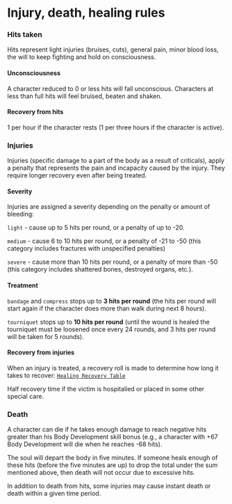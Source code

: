 # Injury, death, healing rules

### Hits taken
Hits represent light injuries (bruises, cuts), general pain, minor blood loss, the will to keep fighting and hold on consciousness.

#### Unconsciousness
A character reduced to 0 or less hits will fall unconscious. Characters at less than full hits will feel bruised, beaten and shaken.

#### Recovery from hits
1 per hour if the character rests (1 per three hours if the character is active).

### Injuries
Injuries (specific damage to a part of the body as a result of criticals), apply a penalty that represents the pain and incapacity caused by the injury. They require longer recovery even after being treated.

#### Severity
Injuries are assigned a severity depending on the penalty or amount of bleeding:

`light` - cause up to 5 hits per round, or a penalty of up to -20.

`medium` - cause 6 to 10 hits per round, or a penalty of -21 to -50 (this category includes fractures with unspecified penalties)

`severe` - cause more than 10 hits per round, or a penalty of more than -50 (this category includes shattered bones, destroyed organs, etc.).

#### Treatment
`bandage` and `compress` stops up to **3 hits per round** (the hits per round will start again if the character does more than walk during next 8 hours).

`tourniquet` stops up to **10 hits per round** (until the wound is healed the tourniquet must be loosened once every 24 rounds, and 3 hits per round will be taken for 5 rounds).

#### Recovery from injuries
When an injury is treated, a recovery roll is made to determine how long it takes to recover:
[`Healing Recovery Table`](https://drive.google.com/open?id=1rk8Q2vEI-Qxwu1bQZxEC13_q-qliadUf)

Half recovery time if the victim is hospitalied or placed in some other special care.

### Death
A character can die if he takes enough damage to reach negative hits greater than his Body Development skill bonus (e.g., a character with +67 Body Development will die when he reaches -68 hits).

The soul will depart the body in five minutes. If someone heals enough of these hits (before the five minutes are up) to drop the
total under the sum mentioned above, then death will not occur due to excessive hits.

In addition to death from hits, some injuries may cause instant death or death within a given time period.
